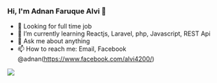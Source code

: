 ### Hi, I'm Adnan Faruque Alvi 👋

- 🔭 Looking for full time job
- 🌱 I’m currently learning Reactjs, Laravel, php, Javascript, REST Api
- 💬 Ask me about anything
- 📫 How to reach me: Email, Facebook @adnan(https://www.facebook.com/alvi4200/)


<img src="https://github-readme-stats.vercel.app/api?username=adnan614&&show_icons=true&title_color=ffffff&icon_color=bb2acf&text_color=daf7dc&bg_color=191919">
